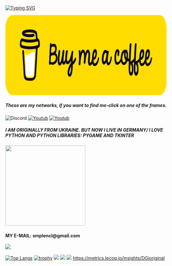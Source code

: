 <a href="https://git.io/typing-svg"><img src="https://readme-typing-svg.demolab.com?font=DGi.org&pause=1000&color=C38AF7&center=%D0%9B%D0%9E%D0%96%D0%AC&vCenter=%D0%9B%D0%9E%D0%96%D0%AC&multiline=true&width=435&lines=DGi.org%2C+HTML%2C+JavaScript+and+Python" alt="Typing SVG" /></a>

<!DOCTYPE html>
  <head>
    <meta http-equiv="Content-Type" content="text/html; charset=utf-8">
  </head>

 <body> 
   <p><a href="https://www.buymeacoffee.com/UkraineGrivnya"><img src="yellow-button.png" width="1000" 
   height="250" ></a></p>
 </body> 


 <h5>These are my networks, if you want to find me-click on one of the frames.</h5>
 <p><a htps://discord.gg/mQvaHrebEM"><img alt="Discord" src="https://img.shields.io/discord/930421351053934663?color=yellow&label=discord&logoColor=blue&style=for-the-badge"></a>
<a href="https://www.youtube.com/channel/UCAXDB9v8haW-tQ2WmPO2j8g"><img alt="Youtub" src="https://img.shields.io/youtube/channel/subscribers/UCAXDB9v8haW-tQ2WmPO2j8g?style=for-the-badge"></a>
  <a href="https://ukraine-grivnya.itch.io/"><img alt="Youtub" src="https://img.shields.io/badge/itch.io-Ukraine--Grivnya-red?style=for-the-badge"></a>
</p>

 
 <h5>I AM ORIGINALLY FROM UKRAINE. BUT NOW I LIVE IN GERMANY/ I LOVE PYTHON AND PYTHON LIBRARIES: PYGAME AND TKINTER</h5>
 <div id="header" align="left">
       <img src="https://media.giphy.com/media/MOSebUr4rvZS0/giphy.gif" width="250" 
        height="250"
 </div>
 
  
 <h4 align="left">MY E-MAIL: smplencl@gmail.com </h4> 
<div id="header" align="left">
      <img src="https://media.giphy.com/media/YmjleYhDTUiYw/giphy.gif" width="150"
 </div>


</html>

[![Top Langs](https://github-readme-stats.vercel.app/api/top-langs/?username=DGioriginal)](https://github.com/anuraghazra/github-readme-stats)
[![trophy](https://github-profile-trophy.vercel.app/?username=DGioriginal&theme=onedark)](https://github.com/ryo-ma/github-profile-trophy)
![](https://github-profile-summary-cards.vercel.app/api/cards/profile-details?username=DGioriginal&theme=solarized_dark)
![](https://github-profile-summary-cards.vercel.app/api/cards/most-commit-language?username=DGioriginal&theme=solarized_dark)
![](https://github-profile-summary-cards.vercel.app/api/cards/stats?username=DGioriginal&theme=solarized_dark)
https://metrics.lecoq.io/insights/DGioriginal
